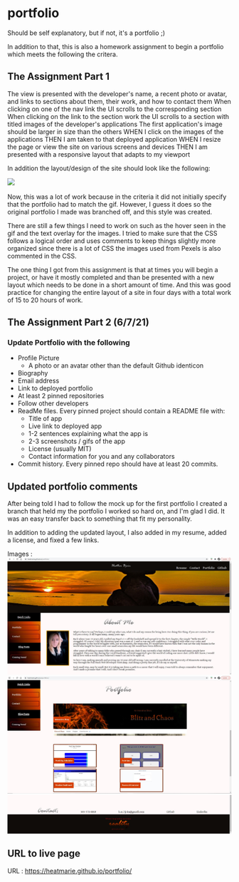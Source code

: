 # portfolio
Should be self explanatory, but if not, it's a portfolio ;)  

In addition to that, this is also a homework assignment to begin a portfolio which meets the following the critera. 

## The Assignment Part 1

The view is presented with the developer's name, a recent photo or avatar, and links to sections about them, their work, and how to contact them
When clicking on one of the nav link the UI scrolls to the corresponding section
When clicking on the link to the section work the UI scrolls to a section with titled images of the developer's applications
The first application's image should be larger in size than the others
WHEN I click on the images of the applications
THEN I am taken to that deployed application
WHEN I resize the page or view the site on various screens and devices
THEN I am presented with a responsive layout that adapts to my viewport

In addition the layout/design of the site should look like the following: 

<img src="images/homework-demo.gif">


Now, this was a lot of work because in the criteria it did not initially specify that the portfolio had to match the gif. However, I guess it does so the original portfolio I made was branched off, and this style was created. 

There are still a few things I need to work on such as the hover seen in the gif and the text overlay for the images. I tried to make sure that the CSS follows a logical order and uses comments to keep things slightly more organized since there is a lot of CSS the images used from Pexels is also commented in the CSS.

The one thing I got from this assignment is that at times you will begin a project, or have it mostly completed and than be presented with a new layout which needs to be done in a short amount of time. And this was good practice for changing the entire layout of a site in four days with a total work of 15 to 20 hours of work. 

## The Assignment Part 2 (6/7/21)

### Update Portfolio with the following

- Profile Picture
  * A photo or an avatar other than the default Github identicon
- Biography
- Email address
- Link to deployed portfolio
- At least 2 pinned repositories
- Follow other developers
- ReadMe files. Every pinned project should contain a README file with: 
  * Title of app
  * Live link to deployed app
  * 1-2 sentences explaining what the app is
  * 2-3 screenshots / gifs of the app
  * License (usually MIT)
  * Contact information for you and any collaborators
- Commit history. Every pinned repo should have at least 20 commits. 

## Updated portfolio comments 

After being told I had to follow the mock up for the first portfolio I created a branch that held my the portfolio I worked so hard on, and I'm glad I did. It was an easy transfer back to something that fit my personality. 

In addition to adding the updated layout, I also added in my resume, added a license, and fixed a few links. 


Images :
<img src="images/screenshot1.JPG">
<img src="images/screenshot2.JPG">
<img src="images/screenshot3.JPG">



## URL to live page

URL : https://heatmarie.github.io/portfolio/



